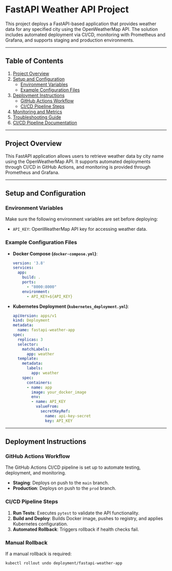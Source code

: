 # FastAPI Weather API Project

This project deploys a FastAPI-based application that provides weather data for any specified city using the OpenWeatherMap API. The solution includes automated deployment via CI/CD, monitoring with Prometheus and Grafana, and supports staging and production environments.

---

## Table of Contents
1. [Project Overview](#project-overview)
2. [Setup and Configuration](#setup-and-configuration)
   - [Environment Variables](#environment-variables)
   - [Example Configuration Files](#example-configuration-files)
3. [Deployment Instructions](#deployment-instructions)
   - [GitHub Actions Workflow](#github-actions-workflow)
   - [CI/CD Pipeline Steps](#cicd-pipeline-steps)
4. [Monitoring and Metrics](#monitoring-and-metrics)
5. [Troubleshooting Guide](#troubleshooting-guide)
6. [CI/CD Pipeline Documentation](#cicd-pipeline-documentation)


---

## Project Overview

This FastAPI application allows users to retrieve weather data by city name using the OpenWeatherMap API. It supports automated deployments through CI/CD in GitHub Actions, and monitoring is provided through Prometheus and Grafana.

---

## Setup and Configuration

### Environment Variables

Make sure the following environment variables are set before deploying:

- `API_KEY`: OpenWeatherMap API key for accessing weather data.

### Example Configuration Files

- **Docker Compose (`docker-compose.yml`)**:

    ```yaml
    version: '3.8'
    services:
      app:
        build: .
        ports:
          - "8000:8000"
        environment:
          - API_KEY=${API_KEY}
    ```

- **Kubernetes Deployment (`kubernetes_deployment.yml`)**:

    ```yaml
    apiVersion: apps/v1
    kind: Deployment
    metadata:
      name: fastapi-weather-app
    spec:
      replicas: 3
      selector:
        matchLabels:
          app: weather
      template:
        metadata:
          labels:
            app: weather
        spec:
          containers:
          - name: app
            image: your_docker_image
            env:
            - name: API_KEY
              valueFrom:
                secretKeyRef:
                  name: api-key-secret
                  key: API_KEY
    ```

---

## Deployment Instructions

### GitHub Actions Workflow

The GitHub Actions CI/CD pipeline is set up to automate testing, deployment, and monitoring.

- **Staging**: Deploys on push to the `main` branch.
- **Production**: Deploys on push to the `prod` branch.

### CI/CD Pipeline Steps

1. **Run Tests**: Executes `pytest` to validate the API functionality.
2. **Build and Deploy**: Builds Docker image, pushes to registry, and applies Kubernetes configuration.
3. **Automated Rollback**: Triggers rollback if health checks fail.

### Manual Rollback

If a manual rollback is required:
```bash
kubectl rollout undo deployment/fastapi-weather-app
